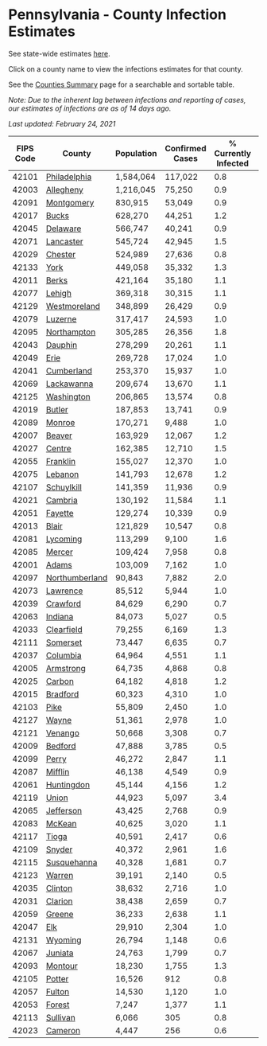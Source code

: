 # Pennsylvania - County Infection Estimates

See state-wide estimates [here](/infections/us-pa).

Click on a county name to view the infections estimates for that county.

See the [Counties Summary](/infections/summary-counties) page for a searchable and sortable table.

*Note: Due to the inherent lag between infections and reporting of cases, our estimates of infections are as of 14 days ago.*

*Last updated: February 24, 2021*

|   FIPS Code |                           County |   Population |   Confirmed Cases |   % Currently Infected |   % Total Infected |
|-------------|----------------------------------|--------------|-------------------|------------------------|--------------------|
|       42101 |     [Philadelphia](philadelphia) |    1,584,064 |           117,022 |                    0.8 |               28.1 |
|       42003 |           [Allegheny](allegheny) |    1,216,045 |            75,250 |                    0.9 |               19.5 |
|       42091 |         [Montgomery](montgomery) |      830,915 |            53,049 |                    0.9 |               22.6 |
|       42017 |                   [Bucks](bucks) |      628,270 |            44,251 |                    1.2 |               24.4 |
|       42045 |             [Delaware](delaware) |      566,747 |            40,241 |                    0.9 |               25.8 |
|       42071 |           [Lancaster](lancaster) |      545,724 |            42,945 |                    1.5 |               25.9 |
|       42029 |               [Chester](chester) |      524,989 |            27,636 |                    0.8 |               17.8 |
|       42133 |                     [York](york) |      449,058 |            35,332 |                    1.3 |               24.7 |
|       42011 |                   [Berks](berks) |      421,164 |            35,180 |                    1.1 |               29.2 |
|       42077 |                 [Lehigh](lehigh) |      369,318 |            30,315 |                    1.1 |               29.5 |
|       42129 |     [Westmoreland](westmoreland) |      348,899 |            26,429 |                    0.9 |               23.7 |
|       42079 |               [Luzerne](luzerne) |      317,417 |            24,593 |                    1.0 |               27.5 |
|       42095 |       [Northampton](northampton) |      305,285 |            26,356 |                    1.8 |               30.1 |
|       42043 |               [Dauphin](dauphin) |      278,299 |            20,261 |                    1.1 |               23.6 |
|       42049 |                     [Erie](erie) |      269,728 |            17,024 |                    1.0 |               19.5 |
|       42041 |         [Cumberland](cumberland) |      253,370 |            15,937 |                    1.0 |               19.9 |
|       42069 |         [Lackawanna](lackawanna) |      209,674 |            13,670 |                    1.1 |               22.4 |
|       42125 |         [Washington](washington) |      206,865 |            13,574 |                    0.8 |               20.3 |
|       42019 |                 [Butler](butler) |      187,853 |            13,741 |                    0.9 |               22.8 |
|       42089 |                 [Monroe](monroe) |      170,271 |             9,488 |                    1.0 |               20.7 |
|       42007 |                 [Beaver](beaver) |      163,929 |            12,067 |                    1.2 |               23.8 |
|       42027 |                 [Centre](centre) |      162,385 |            12,710 |                    1.5 |               23.3 |
|       42055 |             [Franklin](franklin) |      155,027 |            12,370 |                    1.0 |               25.9 |
|       42075 |               [Lebanon](lebanon) |      141,793 |            12,678 |                    1.2 |               30.0 |
|       42107 |         [Schuylkill](schuylkill) |      141,359 |            11,936 |                    0.9 |               27.3 |
|       42021 |               [Cambria](cambria) |      130,192 |            11,584 |                    1.1 |               27.4 |
|       42051 |               [Fayette](fayette) |      129,274 |            10,339 |                    0.9 |               25.0 |
|       42013 |                   [Blair](blair) |      121,829 |            10,547 |                    0.8 |               26.6 |
|       42081 |             [Lycoming](lycoming) |      113,299 |             9,100 |                    1.6 |               24.9 |
|       42085 |                 [Mercer](mercer) |      109,424 |             7,958 |                    0.8 |               22.7 |
|       42001 |                   [Adams](adams) |      103,009 |             7,162 |                    1.0 |               21.9 |
|       42097 | [Northumberland](northumberland) |       90,843 |             7,882 |                    2.0 |               26.9 |
|       42073 |             [Lawrence](lawrence) |       85,512 |             5,944 |                    1.0 |               21.6 |
|       42039 |             [Crawford](crawford) |       84,629 |             6,290 |                    0.7 |               23.1 |
|       42063 |               [Indiana](indiana) |       84,073 |             5,027 |                    0.5 |               18.6 |
|       42033 |         [Clearfield](clearfield) |       79,255 |             6,169 |                    1.3 |               23.9 |
|       42111 |             [Somerset](somerset) |       73,447 |             6,635 |                    0.7 |               28.1 |
|       42037 |             [Columbia](columbia) |       64,964 |             4,551 |                    1.1 |               23.7 |
|       42005 |           [Armstrong](armstrong) |       64,735 |             4,868 |                    0.8 |               23.4 |
|       42025 |                 [Carbon](carbon) |       64,182 |             4,818 |                    1.2 |               24.4 |
|       42015 |             [Bradford](bradford) |       60,323 |             4,310 |                    1.0 |               21.6 |
|       42103 |                     [Pike](pike) |       55,809 |             2,450 |                    1.0 |               17.2 |
|       42127 |                   [Wayne](wayne) |       51,361 |             2,978 |                    1.0 |               18.9 |
|       42121 |               [Venango](venango) |       50,668 |             3,308 |                    0.7 |               20.1 |
|       42009 |               [Bedford](bedford) |       47,888 |             3,785 |                    0.5 |               24.6 |
|       42099 |                   [Perry](perry) |       46,272 |             2,847 |                    1.1 |               19.1 |
|       42087 |               [Mifflin](mifflin) |       46,138 |             4,549 |                    0.9 |               30.7 |
|       42061 |         [Huntingdon](huntingdon) |       45,144 |             4,156 |                    1.2 |               29.2 |
|       42119 |                   [Union](union) |       44,923 |             5,097 |                    3.4 |               34.7 |
|       42065 |           [Jefferson](jefferson) |       43,425 |             2,768 |                    0.9 |               19.6 |
|       42083 |                 [McKean](mckean) |       40,625 |             3,020 |                    1.1 |               22.7 |
|       42117 |                   [Tioga](tioga) |       40,591 |             2,417 |                    0.6 |               18.5 |
|       42109 |                 [Snyder](snyder) |       40,372 |             2,961 |                    1.6 |               22.6 |
|       42115 |       [Susquehanna](susquehanna) |       40,328 |             1,681 |                    0.7 |               13.8 |
|       42123 |                 [Warren](warren) |       39,191 |             2,140 |                    0.5 |               17.0 |
|       42035 |               [Clinton](clinton) |       38,632 |             2,716 |                    1.0 |               22.0 |
|       42031 |               [Clarion](clarion) |       38,438 |             2,659 |                    0.7 |               21.5 |
|       42059 |                 [Greene](greene) |       36,233 |             2,638 |                    1.1 |               22.6 |
|       42047 |                       [Elk](elk) |       29,910 |             2,304 |                    1.0 |               23.6 |
|       42131 |               [Wyoming](wyoming) |       26,794 |             1,148 |                    0.6 |               13.5 |
|       42067 |               [Juniata](juniata) |       24,763 |             1,799 |                    0.7 |               24.2 |
|       42093 |               [Montour](montour) |       18,230 |             1,755 |                    1.3 |               34.3 |
|       42105 |                 [Potter](potter) |       16,526 |               912 |                    0.8 |               17.0 |
|       42057 |                 [Fulton](fulton) |       14,530 |             1,120 |                    1.0 |               23.9 |
|       42053 |                 [Forest](forest) |        7,247 |             1,377 |                    1.1 |               57.1 |
|       42113 |             [Sullivan](sullivan) |        6,066 |               305 |                    0.8 |               15.5 |
|       42023 |               [Cameron](cameron) |        4,447 |               256 |                    0.6 |               18.0 |